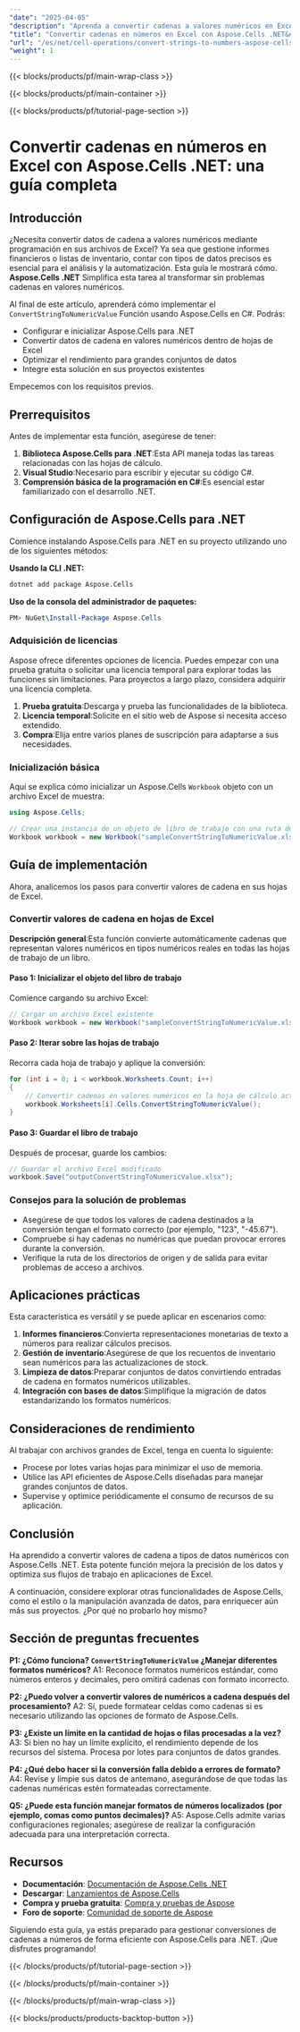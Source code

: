 ```yaml
---
"date": "2025-04-05"
"description": "Aprenda a convertir cadenas a valores numéricos en Excel con Aspose.Cells .NET. Esta guía proporciona instrucciones paso a paso para una conversión de datos fluida, garantizando precisión y eficiencia."
"title": "Convertir cadenas en números en Excel con Aspose.Cells .NET&#58; una guía completa"
"url": "/es/net/cell-operations/convert-strings-to-numbers-aspose-cells-net/"
"weight": 1
---
```


{{< blocks/products/pf/main-wrap-class >}}

{{< blocks/products/pf/main-container >}}

{{< blocks/products/pf/tutorial-page-section >}}


# Convertir cadenas en números en Excel con Aspose.Cells .NET: una guía completa

## Introducción

¿Necesita convertir datos de cadena a valores numéricos mediante programación en sus archivos de Excel? Ya sea que gestione informes financieros o listas de inventario, contar con tipos de datos precisos es esencial para el análisis y la automatización. Esta guía le mostrará cómo. **Aspose.Cells .NET** Simplifica esta tarea al transformar sin problemas cadenas en valores numéricos.

Al final de este artículo, aprenderá cómo implementar el `ConvertStringToNumericValue` Función usando Aspose.Cells en C#. Podrás:
- Configurar e inicializar Aspose.Cells para .NET
- Convertir datos de cadena en valores numéricos dentro de hojas de Excel
- Optimizar el rendimiento para grandes conjuntos de datos
- Integre esta solución en sus proyectos existentes

Empecemos con los requisitos previos.

## Prerrequisitos

Antes de implementar esta función, asegúrese de tener:
1. **Biblioteca Aspose.Cells para .NET**:Esta API maneja todas las tareas relacionadas con las hojas de cálculo.
2. **Visual Studio**:Necesario para escribir y ejecutar su código C#.
3. **Comprensión básica de la programación en C#**:Es esencial estar familiarizado con el desarrollo .NET.

## Configuración de Aspose.Cells para .NET

Comience instalando Aspose.Cells para .NET en su proyecto utilizando uno de los siguientes métodos:

**Usando la CLI .NET:**

```bash
dotnet add package Aspose.Cells
```

**Uso de la consola del administrador de paquetes:**

```powershell
PM> NuGet\Install-Package Aspose.Cells
```

### Adquisición de licencias
Aspose ofrece diferentes opciones de licencia. Puedes empezar con una prueba gratuita o solicitar una licencia temporal para explorar todas las funciones sin limitaciones. Para proyectos a largo plazo, considera adquirir una licencia completa.

1. **Prueba gratuita**:Descarga y prueba las funcionalidades de la biblioteca.
2. **Licencia temporal**:Solicite en el sitio web de Aspose si necesita acceso extendido.
3. **Compra**:Elija entre varios planes de suscripción para adaptarse a sus necesidades.

### Inicialización básica
Aquí se explica cómo inicializar un Aspose.Cells `Workbook` objeto con un archivo Excel de muestra:

```csharp
using Aspose.Cells;

// Crear una instancia de un objeto de libro de trabajo con una ruta de archivo de Excel
Workbook workbook = new Workbook("sampleConvertStringToNumericValue.xlsx");
```

## Guía de implementación

Ahora, analicemos los pasos para convertir valores de cadena en sus hojas de Excel.

### Convertir valores de cadena en hojas de Excel
**Descripción general**:Esta función convierte automáticamente cadenas que representan valores numéricos en tipos numéricos reales en todas las hojas de trabajo de un libro.

#### Paso 1: Inicializar el objeto del libro de trabajo
Comience cargando su archivo Excel:

```csharp
// Cargar un archivo Excel existente
Workbook workbook = new Workbook("sampleConvertStringToNumericValue.xlsx");
```

#### Paso 2: Iterar sobre las hojas de trabajo
Recorra cada hoja de trabajo y aplique la conversión:

```csharp
for (int i = 0; i < workbook.Worksheets.Count; i++)
{
    // Convertir cadenas en valores numéricos en la hoja de cálculo actual
    workbook.Worksheets[i].Cells.ConvertStringToNumericValue();
}
```

#### Paso 3: Guardar el libro de trabajo
Después de procesar, guarde los cambios:

```csharp
// Guardar el archivo Excel modificado
workbook.Save("outputConvertStringToNumericValue.xlsx");
```

### Consejos para la solución de problemas
- Asegúrese de que todos los valores de cadena destinados a la conversión tengan el formato correcto (por ejemplo, "123", "-45.67").
- Compruebe si hay cadenas no numéricas que puedan provocar errores durante la conversión.
- Verifique la ruta de los directorios de origen y de salida para evitar problemas de acceso a archivos.

## Aplicaciones prácticas
Esta característica es versátil y se puede aplicar en escenarios como:
1. **Informes financieros**:Convierta representaciones monetarias de texto a números para realizar cálculos precisos.
2. **Gestión de inventario**:Asegúrese de que los recuentos de inventario sean numéricos para las actualizaciones de stock.
3. **Limpieza de datos**:Preparar conjuntos de datos convirtiendo entradas de cadena en formatos numéricos utilizables.
4. **Integración con bases de datos**:Simplifique la migración de datos estandarizando los formatos numéricos.

## Consideraciones de rendimiento
Al trabajar con archivos grandes de Excel, tenga en cuenta lo siguiente:
- Procese por lotes varias hojas para minimizar el uso de memoria.
- Utilice las API eficientes de Aspose.Cells diseñadas para manejar grandes conjuntos de datos.
- Supervise y optimice periódicamente el consumo de recursos de su aplicación.

## Conclusión
Ha aprendido a convertir valores de cadena a tipos de datos numéricos con Aspose.Cells .NET. Esta potente función mejora la precisión de los datos y optimiza sus flujos de trabajo en aplicaciones de Excel.

A continuación, considere explorar otras funcionalidades de Aspose.Cells, como el estilo o la manipulación avanzada de datos, para enriquecer aún más sus proyectos. ¿Por qué no probarlo hoy mismo?

## Sección de preguntas frecuentes
**P1: ¿Cómo funciona? `ConvertStringToNumericValue` ¿Manejar diferentes formatos numéricos?**
A1: Reconoce formatos numéricos estándar, como números enteros y decimales, pero omitirá cadenas con formato incorrecto.

**P2: ¿Puedo volver a convertir valores de numéricos a cadena después del procesamiento?**
A2: Sí, puede formatear celdas como cadenas si es necesario utilizando las opciones de formato de Aspose.Cells.

**P3: ¿Existe un límite en la cantidad de hojas o filas procesadas a la vez?**
A3: Si bien no hay un límite explícito, el rendimiento depende de los recursos del sistema. Procesa por lotes para conjuntos de datos grandes.

**P4: ¿Qué debo hacer si la conversión falla debido a errores de formato?**
A4: Revise y limpie sus datos de antemano, asegurándose de que todas las cadenas numéricas estén formateadas correctamente.

**Q5: ¿Puede esta función manejar formatos de números localizados (por ejemplo, comas como puntos decimales)?**
A5: Aspose.Cells admite varias configuraciones regionales; asegúrese de realizar la configuración adecuada para una interpretación correcta.

## Recursos
- **Documentación**: [Documentación de Aspose.Cells .NET](https://reference.aspose.com/cells/net/)
- **Descargar**: [Lanzamientos de Aspose.Cells](https://releases.aspose.com/cells/net/)
- **Compra y prueba gratuita**: [Compra y pruebas de Aspose](https://purchase.aspose.com/buy)
- **Foro de soporte**: [Comunidad de soporte de Aspose](https://forum.aspose.com/c/cells/9)

Siguiendo esta guía, ya estás preparado para gestionar conversiones de cadenas a números de forma eficiente con Aspose.Cells para .NET. ¡Que disfrutes programando!

{{< /blocks/products/pf/tutorial-page-section >}}

{{< /blocks/products/pf/main-container >}}

{{< /blocks/products/pf/main-wrap-class >}}

{{< blocks/products/products-backtop-button >}}